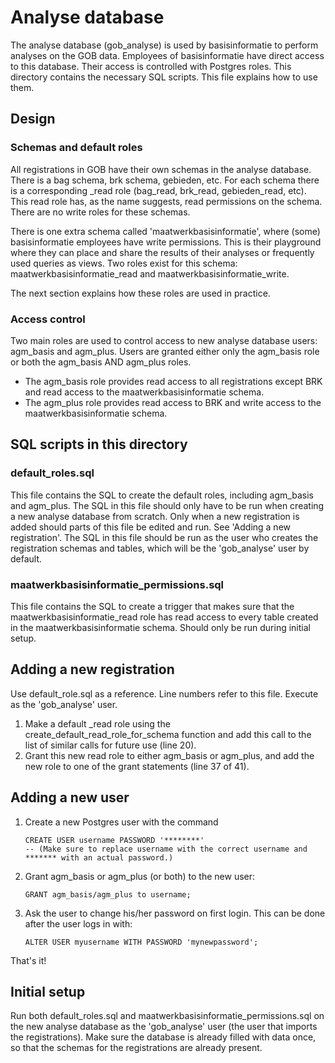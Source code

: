 # Analyse database
The analyse database (gob_analyse) is used by basisinformatie to perform analyses on the GOB data.
Employees of basisinformatie have direct access to this database. Their access is controlled with
Postgres roles. This directory contains the necessary SQL scripts. This file explains how to use them.

## Design
### Schemas and default roles
All registrations in GOB have their own schemas in the analyse database. There is a bag schema, brk schema,
gebieden, etc. For each schema there is a corresponding _read role (bag_read, brk_read, gebieden_read,
etc). This read role has, as the name suggests, read permissions on the schema. There are no write roles
for these schemas.

There is one extra schema called 'maatwerkbasisinformatie', where (some) basisinformatie employees have
write permissions. This is their playground where they can place and share the results of their
analyses or frequently used queries as views. Two roles
exist for this schema: maatwerkbasisinformatie_read and maatwerkbasisinformatie_write.

The next section explains how these roles are used in practice.

### Access control
Two main roles are used to control access to new analyse database users: agm_basis and agm_plus. Users
are granted either only the agm_basis role or both the agm_basis AND agm_plus roles.

- The agm_basis role provides read access to all registrations except BRK and read access to the
maatwerkbasisinformatie schema.
- The agm_plus role provides read access to BRK and write access to the maatwerkbasisinformatie schema.

## SQL scripts in this directory
### default_roles.sql
This file contains the SQL to create the default roles, including agm_basis and agm_plus. The SQL in this
file should only have to be run when creating a new analyse database from scratch. Only when a new
registration is added should parts of this file be edited and run. See 'Adding a new registration'.
The SQL in this file should be run as the user who creates the registration schemas and tables, which
will be the 'gob_analyse' user by default.

### maatwerkbasisinformatie_permissions.sql
This file contains the SQL to create a trigger that makes sure that the maatwerkbasisinformatie_read
role has read access to every table created in the maatwerkbasisinformatie schema.
Should only be run during initial setup.

 
## Adding a new registration
Use default_role.sql as a reference. Line numbers refer to this file. Execute as the 'gob_analyse' user.
1. Make a default _read role using the create_default_read_role_for_schema function and add this call
to the list of similar calls for future use (line 20).
2. Grant this new read role to either agm_basis or agm_plus, and add the new role to one of the grant
statements (line 37 of 41).

## Adding a new user
1. Create a new Postgres user with the command
    ```
    CREATE USER username PASSWORD '********' 
    -- (Make sure to replace username with the correct username and ******* with an actual password.)
    ```    

2. Grant agm_basis or agm_plus (or both) to the new user:
    ```
    GRANT agm_basis/agm_plus to username;
    ```

3. Ask the user to change his/her password on first login. This can be done after the user logs in with:
    ```
    ALTER USER myusername WITH PASSWORD 'mynewpassword';
    ```

That's it!

## Initial setup
Run both default_roles.sql and maatwerkbasisinformatie_permissions.sql on the new analyse database as
the 'gob_analyse' user (the user that imports the registrations).
Make sure the database is already filled with data once, so that the schemas for the registrations are
already present.
